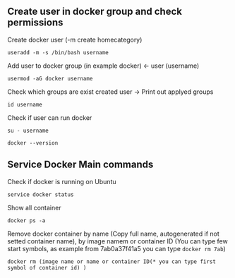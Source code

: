 ## Create user in docker group and check permissions

Create docker user (-m create homecategory)
```
useradd -m -s /bin/bash username
```

Add user to docker group (in example docker) <- user (username)
```
usermod -aG docker username
```

Check which groups are exist created user -> Print out applyed groups
```
id username
```

Check if user can run docker

```
su - username
```
```
docker --version
```


## Service Docker Main commands

Check if docker is running on Ubuntu
```
service docker status
```

Show all container
```
docker ps -a
```
Remove docker container by name (Copy full name, autogenerated if not setted container name), by image namem or container ID (You can type few start symbols, as example from 7ab0a37f41a5 you can type `docker rm 7ab`)
```
docker rm (image name or name or container ID(* you can type first symbol of container id) )
```

